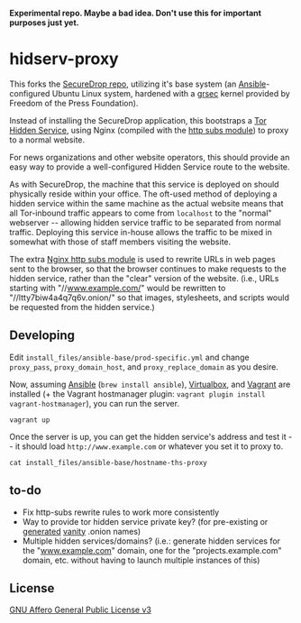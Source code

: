 **Experimental repo. Maybe a bad idea. Don't use this for important purposes just yet.**

# hidserv-proxy

This forks the [SecureDrop repo](https://github.com/freedomofpress/securedrop/), utilizing it's base system (an [Ansible](http://www.ansible.com/home)-configured Ubuntu Linux system, hardened with a [grsec](https://grsecurity.net/) kernel provided by Freedom of the Press Foundation).

Instead of installing the SecureDrop application, this bootstraps a [Tor Hidden Service](https://www.torproject.org/docs/hidden-services.html.en), using Nginx (compiled with the [http subs module](http://wiki.nginx.org/HttpSubsModule)) to proxy to a normal website.

For news organizations and other website operators, this should provide an easy way to provide a well-configured Hidden Service route to the website.

As with SecureDrop, the machine that this service is deployed on should physically reside within your office. The oft-used method of deploying a hidden service within the same machine as the actual website means that all Tor-inbound traffic appears to come from `localhost` to the "normal" webserver -- allowing hidden service traffic to be separated from normal traffic. Deploying this service in-house allows the traffic to be mixed in somewhat with those of staff members visiting the website.

The extra [Nginx http subs module](http://wiki.nginx.org/HttpSubsModule) is used to rewrite URLs in web pages sent to the browser, so that the browser continues to make requests to the hidden service, rather than the "clear" version of the website. (i.e., URLs starting with "//www.example.com/" would be rewritten to "//ltty7biw4a4q7q6v.onion/" so that images, stylesheets, and scripts would be requested from the hidden service.)

## Developing

Edit `install_files/ansible-base/prod-specific.yml` and change `proxy_pass`, `proxy_domain_host`, and `proxy_replace_domain` as you desire.

Now, assuming [Ansible](http://www.ansible.com/home) (`brew install ansible`), [Virtualbox](https://www.virtualbox.org/wiki/Downloads), and [Vagrant](https://www.vagrantup.com/) are installed (+ the Vagrant hostmanager plugin: `vagrant plugin install vagrant-hostmanager`), you can run the server.

```
vagrant up
```

Once the server is up, you can get the hidden service's address and test it -- it should load `http://www.example.com` or whatever you set it to proxy to.

```
cat install_files/ansible-base/hostname-ths-proxy
```

## to-do

* Fix http-subs rewrite rules to work more consistently
* Way to provide tor hidden service private key? (for pre-existing or [generated](https://github.com/Freaken/Shallot) [vanity](https://github.com/lachesis/scallion) .onion names)
* Multiple hidden services/domains? (i.e.: generate hidden services for the "www.example.com" domain, one for the "projects.example.com" domain, etc. without having to launch multiple instances of this)

## License

[GNU Affero General Public License v3](/LICENSE)
